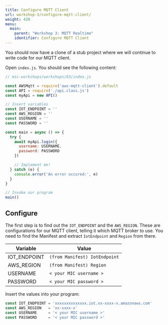 ```yaml
---
title: Configure MQTT Client
url: workshop-3/configure-mqtt-client/
weight: 420
menu:
  main:
    parent: "Workshop 3: MQTT Realtime"
    identifier: Configure MQTT Client
---
```


You should now have a clone of a stub project where we will continue to write code for our MQTT client.

Open `index.js`. You should see the following content:

```javascript
// mic-workshops/workshops/03/index.js

const AWSMqtt = require('aws-mqtt-client').default
const API = require('./api.class.js')
const myApi = new API()

// Insert variables
const IOT_ENDPOINT = ''
const AWS_REGION = ''
const USERNAME = ''
const PASSWORD = ''

const main = async () => {
  try {
    await myApi.login({
      username: USERNAME,
      password: PASSWORD
    })

    // Implement me!
  } catch (e) {
    console.error('An error occured:', e)
  }
}

// Invoke our program
main()
```

## Configure

The first step is to find out the `IOT_ENDPOINT` and the `AWS_REGION`. These are configurations for our MQTT client, telling it which MQTT broker to use. You need to find the Manifest and extract `IotEndpoint` and `Region` from there.

Variable | Value
--- | ---
IOT_ENDPOINT | `(from Manifest) IotEndpoint`
AWS_REGION  | `(from Manifest) Region`
USERNAME | `< your MIC username >`
PASSWORD | `< your MIC password >`

Insert the values into your program:

```javascript
const IOT_ENDPOINT = 'xxxxxxxxxxxxxx.iot.xx-xxxx-x.amazonaws.com'
const AWS_REGION   = 'xx-xxxx-x'
const USERNAME     = '< your MIC username >'
const PASSWORD     = '< your MIC password >'
```
